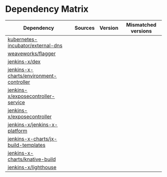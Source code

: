 # Dependency Matrix

Dependency | Sources | Version | Mismatched versions
---------- | ------- | ------- | -------------------
[kubernetes-incubator/external-dns](https://github.com/kubernetes-incubator/external-dns) |  | []() | 
[weaveworks/flagger](https://github.com/weaveworks/flagger) |  | []() | 
[jenkins-x/dex](https://github.com/jenkins-x/dex) |  | []() | 
[jenkins-x-charts/environment-controller](https://github.com/jenkins-x-charts/environment-controller) |  | []() | 
[jenkins-x/exposecontroller-service](https://github.com/jenkins-x/exposecontroller-service) |  | []() | 
[jenkins-x/exposecontroller](https://github.com/jenkins-x/exposecontroller) |  | []() | 
[jenkins-x/jenkins-x-platform](https://github.com/jenkins-x/jenkins-x-platform) |  | []() | 
[jenkins-x-charts/jx-build-templates](https://github.com/jenkins-x-charts/jx-build-templates) |  | []() | 
[jenkins-x-charts/knative-build](https://github.com/jenkins-x-charts/knative-build) |  | []() | 
[jenkins-x/lighthouse](https://github.com/jenkins-x/lighthouse) |  | []() | 
